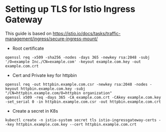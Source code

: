 # Setting up TLS for Istio Ingress Gateway

This guide is based on https://istio.io/docs/tasks/traffic-management/ingress/secure-ingress-mount/

- Root certificate

```
openssl req -x509 -sha256 -nodes -days 365 -newkey rsa:2048 -subj '/O=example Inc./CN=example.com' -keyout example.com.key -out example.com.crt
```

- Cert and Private key for httpbin


```
openssl req -out httpbin.example.com.csr -newkey rsa:2048 -nodes -keyout httpbin.example.com.key -subj "/CN=httpbin.example.com/O=httpbin organization"
openssl x509 -req -days 365 -CA example.com.crt -CAkey example.com.key -set_serial 0 -in httpbin.example.com.csr -out httpbin.example.com.crt
```

- Create a secret in K8s

```
kubectl create -n istio-system secret tls istio-ingressgateway-certs --key httpbin.example.com.key --cert httpbin.example.com.crt
```
